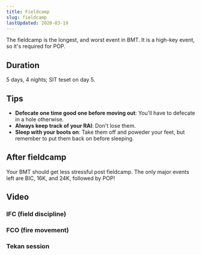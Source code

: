 ```yaml
---
title: Fieldcamp
slug: fieldcamp
lastUpdated: 2020-03-19
---
```



<Alert :incomplete="true" />

The fieldcamp is the longest, and worst event in BMT. It is a high-key event, so it's required for POP.

## Duration
5 days, 4 nights; SIT teset on day 5.

## Tips
- **Defecate one time good one before moving out**: You'll have to defecate in a hole otherwise.
- **Always keep track of your RAI**: Don't lose them.
- **Sleep with your boots on**: Take them off and poweder your feet, but remember to put them back on before sleeping.

<!-- ## Schedule
*Your schedule likely won't be the exact same as this one*

### Day 1
- Reach the plantation
- Set up tents
- Learn fire movement
- Sleep in tents

### Day 2
- Dig shellscrapes
- More fire movement
- Sleep in shellscrape

### Day 3
- Fire movement test (it's okay if you mess up, but try not to)

### Day 4
- Go to SIT test site
- Maggi night

### Day 5
- SIT test
- Go back to coyline
- Clean up eqipment
- Book out! -->

<!-- ## Fire control order

### Contacted

- Prone and locate enemy
- Return fire

IC: Group! Improve cover! 

IC must recite FCO:

- Group
- Straight ahead
- 30
- Enemy in front of tree
- FIRE!

### Move forward

IC: IC moving forward, safe, cover me!

All men must move forward and take cover. First the IC goes, followed by 2nd man, followed by 3rd man. Remember to put your weapon in safe mode and shout out "Safe" before moving. As you're moving, count to 4. If you are not at the next tree by 4, just drop into the prone position and crawl towards the tree.

### Enemy down

IC: IC moving, safe!

IC: IC on! (*No need to say cover me because enemy already down*)

### FAFRA

1. Freeze: look around and make sure no enemy
2. Advance: go forward
3. Freeze: take a look in front, make sure nothing
4. Regroup: reorganize, high kneel to next tree
5. Ace: ammunition, condition, equipment -->

## After fieldcamp
Your BMT should get less stressful post fieldcamp. The only major events left are <nuxt-link to="/bmt/bic">BIC</nuxt-link>, 16K, and 24K, followed by POP!

## Video

### IFC (field discipline)

<YoutubeVideo id="Qgbe0xbswGU" />

### FCO (fire movement)

<YoutubeVideo id="pDjsXkKSGbo" />

### Tekan session

<YoutubeVideo id="6rNTgRiNN3Q" />

